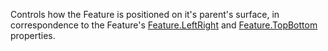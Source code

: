 Controls how the Feature is positioned on it's parent's surface, in correspondence to the Feature's [Feature.LeftRight](https://developer.roblox.com/api-reference/property/Feature/LeftRight) and [Feature.TopBottom](https://developer.roblox.com/api-reference/property/Feature/TopBottom) properties.